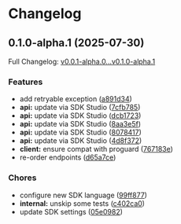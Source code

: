 # Changelog

## 0.1.0-alpha.1 (2025-07-30)

Full Changelog: [v0.0.1-alpha.0...v0.1.0-alpha.1](https://github.com/nextbillion-ai/nextbillion-sdk-java/compare/v0.0.1-alpha.0...v0.1.0-alpha.1)

### Features

* add retryable exception ([a891d34](https://github.com/nextbillion-ai/nextbillion-sdk-java/commit/a891d34e2507872b465937d74f61b8fe9d027984))
* **api:** update via SDK Studio ([7cfb785](https://github.com/nextbillion-ai/nextbillion-sdk-java/commit/7cfb785822e72336f1193be29aa7dd0b20786eb7))
* **api:** update via SDK Studio ([dcb1723](https://github.com/nextbillion-ai/nextbillion-sdk-java/commit/dcb1723f1ca7f2b847d0440441cacf2515354556))
* **api:** update via SDK Studio ([8aa3e5f](https://github.com/nextbillion-ai/nextbillion-sdk-java/commit/8aa3e5ff1121b44ae46364e3756448a4f22120d8))
* **api:** update via SDK Studio ([8078417](https://github.com/nextbillion-ai/nextbillion-sdk-java/commit/8078417372706ad5a519f41a9adf434f2814837e))
* **api:** update via SDK Studio ([4d8f372](https://github.com/nextbillion-ai/nextbillion-sdk-java/commit/4d8f37228d8f308cd50ccbc30d3b5802731f4b4a))
* **client:** ensure compat with proguard ([767183e](https://github.com/nextbillion-ai/nextbillion-sdk-java/commit/767183eb1f073c5f57bc9614b816392798301b71))
* re-order endpoints ([d65a7ce](https://github.com/nextbillion-ai/nextbillion-sdk-java/commit/d65a7ce4d2e4ca59b6a18d238edb266112149183))


### Chores

* configure new SDK language ([99ff877](https://github.com/nextbillion-ai/nextbillion-sdk-java/commit/99ff87740c47bd4abd2d751956f3a4c93cbea27a))
* **internal:** unskip some tests ([c402ca0](https://github.com/nextbillion-ai/nextbillion-sdk-java/commit/c402ca0d9e8a69b1584a0aa2838a8a006f35198d))
* update SDK settings ([05e0982](https://github.com/nextbillion-ai/nextbillion-sdk-java/commit/05e098200e1b59a294cb669591537b3a0d77c969))
